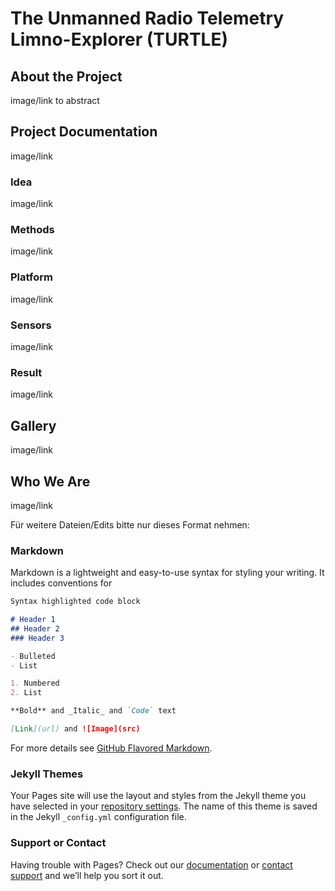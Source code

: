 # The Unmanned Radio Telemetry Limno-Explorer (TURTLE)

## About the Project
image/link to abstract

## Project Documentation
image/link

### Idea
image/link

### Methods
image/link

### Platform
image/link

### Sensors
image/link

### Result
image/link

## Gallery
image/link

## Who We Are
image/link



Für weitere Dateien/Edits bitte nur dieses Format nehmen:

### Markdown

Markdown is a lightweight and easy-to-use syntax for styling your writing. It includes conventions for

```markdown
Syntax highlighted code block

# Header 1
## Header 2
### Header 3

- Bulleted
- List

1. Numbered
2. List

**Bold** and _Italic_ and `Code` text

[Link](url) and ![Image](src)
```

For more details see [GitHub Flavored Markdown](https://guides.github.com/features/mastering-markdown/).

### Jekyll Themes

Your Pages site will use the layout and styles from the Jekyll theme you have selected in your [repository settings](https://github.com/TLKoch/boat/settings). The name of this theme is saved in the Jekyll `_config.yml` configuration file.

### Support or Contact

Having trouble with Pages? Check out our [documentation](https://help.github.com/categories/github-pages-basics/) or [contact support](https://github.com/contact) and we’ll help you sort it out.
